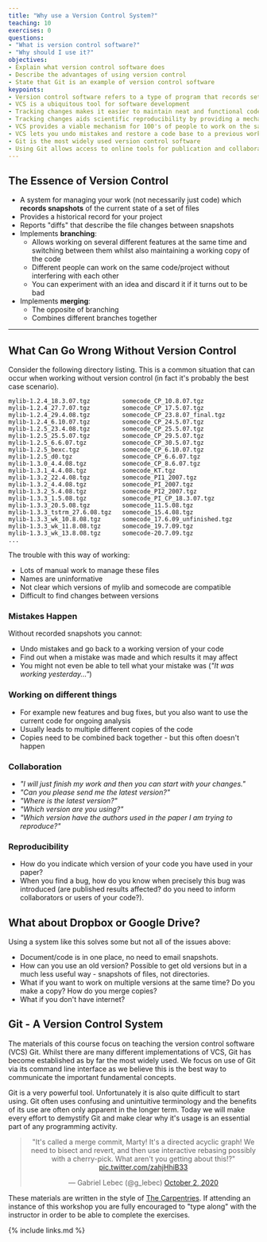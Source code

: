 ```yaml
---
title: "Why use a Version Control System?"
teaching: 10
exercises: 0
questions:
- "What is version control software?"
- "Why should I use it?"
objectives:
- Explain what version control software does
- Describe the advantages of using version control
- State that Git is an example of version control software
keypoints:
- Version control software refers to a type of program that records sets of changes made to files
- VCS is a ubiquitous tool for software development
- Tracking changes makes it easier to maintain neat and functional code
- Tracking changes aids scientific reproducibility by providing a mechanism to recreate a particular state of your code base
- VCS provides a viable mechanism for 100's of people to work on the same set of files
- VCS lets you undo mistakes and restore a code base to a previous working state
- Git is the most widely used version control software
- Using Git allows access to online tools for publication and collaboration
---
```


## The Essence of Version Control

- A system for managing your work (not necessarily just code) which **records
  snapshots** of the current state of a set of files
- Provides a historical record for your project
- Reports "diffs" that describe the file changes between snapshots
- Implements **branching**:
  - Allows working on several different features at the same time and switching
    between them whilst also maintaining a working copy of the code
  - Different people can work on the same code/project without interfering with
    each other
  - You can experiment with an idea and discard it if it turns out to be bad
- Implements **merging**:
  - The opposite of branching
  - Combines different branches together

---

## What Can Go Wrong Without Version Control

Consider the following directory listing. This is a common situation that can
occur when working without version control (in fact it's probably the best
case scenario).

```shell
mylib-1.2.4_18.3.07.tgz         somecode_CP_10.8.07.tgz
mylib-1.2.4_27.7.07.tgz         somecode_CP_17.5.07.tgz
mylib-1.2.4_29.4.08.tgz         somecode_CP_23.8.07_final.tgz
mylib-1.2.4_6.10.07.tgz         somecode_CP_24.5.07.tgz
mylib-1.2.5_23.4.08.tgz         somecode_CP_25.5.07.tgz
mylib-1.2.5_25.5.07.tgz         somecode_CP_29.5.07.tgz
mylib-1.2.5_6.6.07.tgz          somecode_CP_30.5.07.tgz
mylib-1.2.5_bexc.tgz            somecode_CP_6.10.07.tgz
mylib-1.2.5_d0.tgz              somecode_CP_6.6.07.tgz
mylib-1.3.0_4.4.08.tgz          somecode_CP_8.6.07.tgz
mylib-1.3.1_4.4.08.tgz          somecode_KT.tgz
mylib-1.3.2_22.4.08.tgz         somecode_PI1_2007.tgz
mylib-1.3.2_4.4.08.tgz          somecode_PI_2007.tgz
mylib-1.3.2_5.4.08.tgz          somecode_PI2_2007.tgz
mylib-1.3.3_1.5.08.tgz          somecode_PI_CP_18.3.07.tgz
mylib-1.3.3_20.5.08.tgz         somecode_11.5.08.tgz
mylib-1.3.3_tstrm_27.6.08.tgz   somecode_15.4.08.tgz
mylib-1.3.3_wk_10.8.08.tgz      somecode_17.6.09_unfinished.tgz
mylib-1.3.3_wk_11.8.08.tgz      somecode_19.7.09.tgz
mylib-1.3.3_wk_13.8.08.tgz      somecode-20.7.09.tgz
...
```

The trouble with this way of working:

- Lots of manual work to manage these files
- Names are uninformative
- Not clear which versions of mylib and somecode are compatible
- Difficult to find changes between versions

### Mistakes Happen

Without recorded snapshots you cannot:

- Undo mistakes and go back to a working version of your code
- Find out when a mistake was made and which results it may affect
- You might not even be able to tell what your mistake was (*"It was working
  yesterday..."*)

### Working on different things

- For example new features and bug fixes, but you also want to use the current
  code for ongoing analysis
- Usually leads to multiple different copies of the code
- Copies need to be combined back together - but this often doesn't happen

### Collaboration

- *"I will just finish my work and then you can start with your changes."*
- *"Can you please send me the latest version?"*
- *"Where is the latest version?"*
- *"Which version are you using?"*
- *"Which version have the authors used in the paper I am trying to reproduce?"*

### Reproducibility

- How do you indicate which version of your code you have used in your paper?
- When you find a bug, how do you know when precisely this bug was introduced
  (are published results affected? do you need to inform collaborators or users
  of your code?).

## What about Dropbox or Google Drive?

Using a system like this solves some but not all of the issues above:

- Document/code is in one place, no need to email snapshots.
- How can you use an old version? Possible to get old versions but in a much
  less useful way - snapshots of files, not directories.
- What if you want to work on multiple versions at the same time? Do you make a
  copy? How do you merge copies?
- What if you don't have internet?

## Git - A Version Control System

The materials of this course focus on teaching the version control software
(VCS) Git. Whilst there are many different implementations of VCS, Git has
become established as by far the most widely used. We focus on use of Git via
its command line interface as we believe this is the best way to communicate the
important fundamental concepts.

Git is a very powerful tool. Unfortunately it is also quite difficult to start
using. Git often uses confusing and unintuitive terminology and the benefits of
its use are often only apparent in the longer term. Today we will make every
effort to demystify Git and make clear why it's usage is an essential part of
any programming activity.

<!-- markdownlint-disable MD033 -->
<center><blockquote class="twitter-tweet"><p lang="en" dir="ltr">&quot;It&#39;s called a merge commit, Marty! It&#39;s a directed acyclic graph! We need to bisect and revert, and then use interactive rebasing possibly with a cherry-pick. What aren&#39;t you getting about this!?&quot; <a href="https://t.co/zahjHhiB33">pic.twitter.com/zahjHhiB33</a></p>&mdash; Gabriel Lebec (@g_lebec) <a href="https://twitter.com/g_lebec/status/1312115110685540352?ref_src=twsrc%5Etfw">October 2, 2020</a></blockquote> <script async src="https://platform.twitter.com/widgets.js" charset="utf-8"></script></center>

These materials are written in the style of [The Carpentries][carpentries]. If
attending an instance of this workshop you are fully encouraged to "type along"
with the instructor in order to be able to complete the exercises.

[carpentries]: https://carpentries.org/

{% include links.md %}
